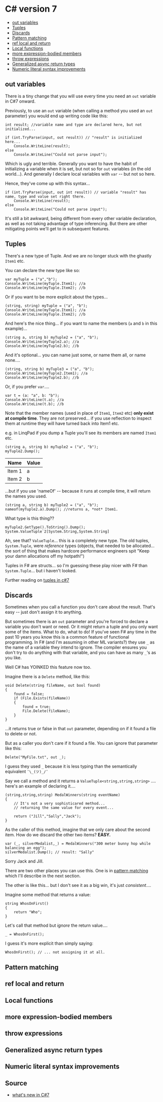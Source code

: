 # C# version 7 


 * [out variables](#out-variables)
 * [Tuples](#tuples)
 * [Discards](#discards)
 * [Pattern matching](#pattern-matching)
 * [ref local and return](#ref-local-and-return)
 * [Local functions](#local-functions)
 * [more expression-bodied members](#more-expression-bodied-members)
 * [throw expressions](#throw-expressions)
 * [Generalized async return types](#generalized-async-return-types)
 * [Numeric literal syntax improvements](#numeric-literal-syntax-improvements)


## out variables

There is a tiny change that you will use every time you need an `out` variable in C#7 onward.

Previously, to use an `out` variable (when calling a method you used an `out` parameter) you would end up writing code like this:

	int result; //variable name and type are declared here, but not initialized...
	
	if (int.TryParse(input, out result)) // "result" is initialized here...
		Console.WriteLine(result);
	else
		Console.WriteLine("Could not parse input");

Which is ugly and terrible. Generally you want to have the habit of initializing a variable when it is set, but not so for `out` variables (in the old world...). And generally I declare local variables with `var` -- but not so here. 

Hence, they've come up with this syntax...

	if (int.TryParse(input, out int result)) // variable "result" has name, type and value set right there.
		Console.WriteLine(result);
	else
		Console.WriteLine("Could not parse input");

It's still a bit awkward, being different from every other variable declaration, as well as not taking advantage of type inferencing. But there are other mitigating points we'll get to in subsequent features.


## Tuples


There's a new type of Tuple. And we are no longer stuck with the ghastly `Item1` etc.


You can declare the new type like so:

    var myTuple = ("a","b");
	Console.WriteLine(myTuple.Item1); //a
	Console.WriteLine(myTuple.Item2); //b


Or if you want to be more explicit about the types...

	(string, string) myTuple = ("a", "b");
	Console.WriteLine(myTuple.Item1); //a
	Console.WriteLine(myTuple.Item2); //b

And here's the nice thing... if you want to name the members (`a` and `b` in this example)...


	(string a, string b) myTuple2 = ("a", "b");
	Console.WriteLine(myTuple2.a); //a
	Console.WriteLine(myTuple2.b); //b

And it's optional... you can name just some, or name them all, or name none....

	(string, string b) myTuple3 = ("a", "b");
	Console.WriteLine(myTuple2.Item1); //a
	Console.WriteLine(myTuple2.b); //b

Or, if you prefer `var`....


	var t = (a: "a", b: "b");
	Console.WriteLine(t.a); //a
	Console.WriteLine(t.b); //b



Note that the member names (used in place of `Item1`, `Item2` etc) **only exist at compile time**. They are not preserved... if you use reflection to inspect them at runtime they will have turned back into Item1 etc.

e.g. in LinqPad if you dump a Tuple you'll see its members are named `Item1` etc.

	(string a, string b) myTuple2 = ("a", "b");
	myTuple2.Dump();

| Name   | Value |
|--------|-------|
| Item 1 | a |
| Item 2 | b |


...but if you use 'nameOf' -- because it runs at compile time, it will return the names you used.


	(string a, string b) myTuple2 = ("a", "b");
	nameof(myTuple2.a).Dump(); //returns a, *not* Item1.

What type is this thing??

	myTuple2.GetType().ToString().Dump();
	System.ValueTuple`2[System.String,System.String]

Ah, see that? `ValueTuple`... this is a completely new type. The old tuples, `System.Tuple`, were *reference* types (objects, that needed to be allocated... the sort of thing that makes hardcore performance engineers spit "Keep your damn allocations off my hotpath!")

Tuples in F# are structs... so I'm guessing these play nicer with F# than `System.Tuple`... but i haven't looked.


Further reading on [tuples in c#7](https://docs.microsoft.com/en-us/dotnet/csharp/tuples)


## Discards

Sometimes when you call a function you don't care about the result. That's easy -- just don't assign it to anything.

But sometimes there is an `out` parameter and you're forced to declare a variable you don't want or need.
Or it might return a tuple and you only want some of the items. What to do, what to do! If you've seen F# any time in the past 10 years you know this is a common feature of functional programming. In F# (and I'm assuming in other ML variants?) they use `_` as the name of a variable they intend to ignore. The compiler ensures you don't try to do anything with that variable, and you can have as many `_`'s as you like.

Well C# has YOINKED this feature now too.


Imagine there is a `Delete` method, like this:


	void Delete(string fileName, out bool found)
	{
		found = false;
		if (File.Exists(fileName))
		{
			found = true;
			File.Delete(fileName);
		}	
	}


...it returns true or false in that `out` parameter, depending on if it found a file to delete or not. 
 
But as a caller you don't care if it found a file. You can ignore that parameter like this:

	Delete("MyFile.txt", out _);

I guess they used `_` because it is less typing than the semantically equivalent `¯\_(ツ)_/¯`


Say we call a method and it returns a `ValueTuple<string,string,string>` .... here's an example of declaring it....


	(string,string,string) MedalWinners(string eventName) 
	{
		// It's not a very sophisticared method... 
		// returning the same value for every event...

		return ("Jill","Sally","Jack");
	}


As the caller of this method, imagine that we only care about the second item. How do we discard the other two items? **EASY.**


	var (_, silverMedalist,_) = MedalWinners("300 meter bunny hop while balancing an egg");
	silverMedalist.Dump(); // result: "Sally"

Sorry Jack and Jill.

There are two other places you can use this. One is in [pattern matching](#pattern-matching) which I'll describe in the next section.

The other is like this... but I don't see it as a big win, it's just *consistent*....


Imagine some method that returns a value:

	string WhosOnFirst()
	{
		return "Who";
	}

Let's call that method but *ignore* the return value....


	_ = WhosOnFirst();

I guess it's more explicit than simply saying:

	WhosOnFirst(); // ... not assigning it at all.



## Pattern matching

## ref local and return

## Local functions

## more expression-bodied members

## throw expressions

## Generalized async return types

## Numeric literal syntax improvements


## Source

* [what's new in C#7](https://docs.microsoft.com/en-us/dotnet/csharp/whats-new/csharp-7)
